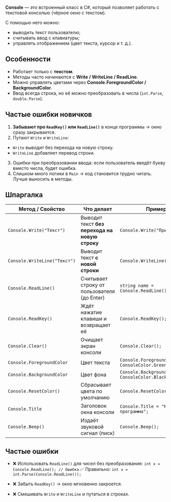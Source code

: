 **Console** — это встроенный класс в C#, который позволяет работать с текстовой консолью (чёрное окно с текстом).

С помощью него можно:
- выводить текст пользователю;
- считывать ввод с клавиатуры;
- управлять отображением (цвет текста, курсор и т. д.).

## Особенности
- Работает только с **текстом**.
- Методы часто начинаются с **Write / WriteLine / ReadLine**.
- Можно управлять цветами через **Console.ForegroundColor / BackgroundColor**.
- Ввод всегда строка, но её можно преобразовать в числа (`int.Parse`, `double.Parse`).

## Частые ошибки новичков
1. **Забывают про `ReadKey()` или `ReadLine()`** в конце программы → окно сразу закрывается.
2. Путают `Write` и `WriteLine`:
- `Write` выводит без перехода на новую строку.
- `WriteLine` добавляет перевод строки.
3. Ошибки при преобразовании ввода: если пользователь введёт букву вместо числа, будет ошибка.
4. Слишком много логики в `Main` → код становится трудно читать. Лучше выносить в методы.

## Шпаргалка

|Метод / Свойство|Что делает|Пример|
|---|---|---|
|`Console.Write("Текст")`|Выводит текст **без перехода на новую строку**|`Console.Write("Привет");`|
|`Console.WriteLine("Текст")`|Выводит текст **с новой строки**|`Console.WriteLine("Привет");`|
|`Console.ReadLine()`|Считывает строку от пользователя (до Enter)|`string name = Console.ReadLine();`|
|`Console.ReadKey()`|Ждёт нажатие клавиши и возвращает её|`Console.ReadKey();`|
|`Console.Clear()`|Очищает экран консоли|`Console.Clear();`|
|`Console.ForegroundColor`|Цвет текста|`Console.ForegroundColor = ConsoleColor.Green;`|
|`Console.BackgroundColor`|Цвет фона|`Console.BackgroundColor = ConsoleColor.Black;`|
|`Console.ResetColor()`|Сбрасывает цвета по умолчанию|`Console.ResetColor();`|
|`Console.Title`|Заголовок окна консоли|`Console.Title = "Моя программа";`|
|`Console.Beep()`|Издаёт звуковой сигнал (писк)|`Console.Beep();`|

## Частые ошибки

- ❌ Использовать `ReadLine()` для чисел без преобразования:
    `int x = Console.ReadLine(); // Ошибка`
    ✅ Правильно:
    `int x = int.Parse(Console.ReadLine());`

- ❌ Забыть `ReadKey()` → окно мгновенно закроется.
    
- ❌ Смешивать `Write` и `WriteLine` и путаться в строках.